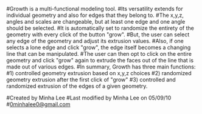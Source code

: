 
#Growth is a multi-functional modeling tool.
#Its versatility extends for individual geometry and also for edges that they belong to.
#The x,y,z, angles and scales are changeable, but at least one edge and one angle should be selected.
#It is automatically set to randomize the entirety of the geometry with every click of the button "grow".
#But, the user can select any edge of the geometry and adjust its extrusion values. 
#Also, if one selects a lone edge and click "grow", the edge itself becomes a changing line that can be manipulated.
#The user can then opt to click on the entire geometry and click "grow" again to extrude the faces out of the line that is made out of various edges. 
#In summary, Growth has three main functions:
#1) controlled geometry extrusion based on x,y,z choices
#2) randomized geometry extrusion after the first click of "grow"
#3) controlled and randomized extrusion of the edges of a given geometry. 

#Created by Minha Lee 
#Last modified by Minha Lee on 05/09/10
#0minhalee0@gmail.com
